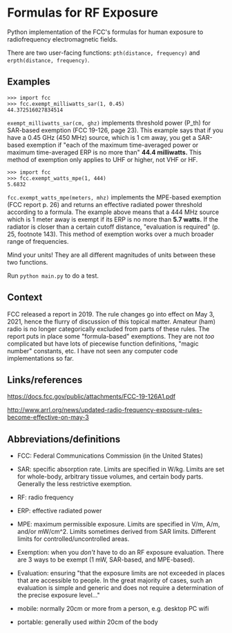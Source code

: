 # Formulas for RF Exposure

Python implementation of the FCC's formulas for human exposure to
radiofrequency electromagnetic fields.

There are two user-facing functions: `pth(distance, frequency)` and
`erpth(distance, frequency)`.


## Examples

    >>> import fcc
    >>> fcc.exempt_milliwatts_sar(1, 0.45)
    44.372516027834514

`exempt_milliwatts_sar(cm, ghz)` implements threshold power (P_th) for
SAR-based exemption (FCC 19-126, page 23). This example says that if
you have a 0.45 GHz (450 MHz) source, which is 1 cm away, you get a
SAR-based exemption if "each of the maximum time-averaged power or
maximum time-averaged ERP is no more than" **44.4 milliwatts.** This
method of exemption only applies to UHF or higher, not VHF or HF.

    >>> import fcc
    >>> fcc.exempt_watts_mpe(1, 444)
    5.6832

`fcc.exempt_watts_mpe(meters, mhz)` implements the MPE-based exemption
(FCC report p. 26) and returns an effective radiated power threshold
according to a formula. The example above means that a 444 MHz source
which is 1 meter away is exempt if its ERP is no more than **5.7
watts.** If the radiator is closer than a certain cutoff distance,
"evaluation is required" (p. 25, footnote 143). This method of
exemption works over a much broader range of frequencies.

Mind your units! They are all different magnitudes of units between
these two functions.

Run `python main.py` to do a test.


## Context

FCC released a report in 2019. The rule changes go into effect on May
3, 2021, hence the flurry of discussion of this topical matter.
Amateur (ham) radio is no longer categorically excluded from parts of
these rules. The report puts in place some "formula-based" exemptions.
They are not *too* complicated but have lots of piecewise function
definitions, "magic number" constants, etc. I have not seen any
computer code implementations so far.


## Links/references

https://docs.fcc.gov/public/attachments/FCC-19-126A1.pdf

http://www.arrl.org/news/updated-radio-frequency-exposure-rules-become-effective-on-may-3


## Abbreviations/definitions

- FCC: Federal Communications Commission (in the United States)

- SAR: specific absorption rate. Limits are specified in W/kg. Limits
  are set for whole-body, arbitrary tissue volumes, and certain body
  parts. Generally the less restrictive exemption.

- RF: radio frequency

- ERP: effective radiated power

- MPE: maximum permissible exposure. Limits are specified in V/m, A/m,
  and/or mW/cm^2. Limits sometimes derived from SAR limits. Different
  limits for controlled/uncontrolled areas.

- Exemption: when you *don't* have to do an RF exposure evaluation.
  There are 3 ways to be exempt (1 mW, SAR-based, and MPE-based).

- Evaluation: ensuring "that the exposure limits are not exceeded in
  places that are accessible to people. In the great majority of
  cases, such an evaluation is simple and generic and does not require
  a determination of the precise exposure level..."

- mobile: normally 20cm or more from a person, e.g. desktop PC wifi

- portable: generally used *within* 20cm of the body
